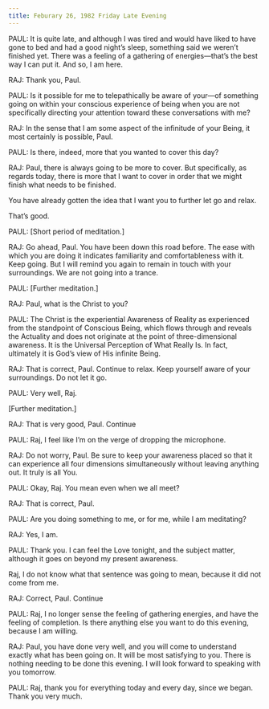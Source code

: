 ```yaml
---
title: Feburary 26, 1982 Friday Late Evening 
---
```


PAUL: It is quite late, and although I was tired and would have liked to have
gone to bed and had a good night’s sleep, something said we weren’t finished
yet. There was a feeling of a gathering of energies—that’s the best way I can
put it. And so, I am here.

RAJ: Thank you, Paul.

PAUL: Is it possible for me to telepathically be aware of your—of something
going on within your conscious experience of being when you are not
specifically directing your attention toward these conversations with me?

RAJ: In the sense that I am some aspect of the infinitude of your Being, it
most certainly is possible, Paul.

PAUL: Is there, indeed, more that you wanted to cover this day?

RAJ: Paul, there is always going to be more to cover. But specifically, as
regards today, there is more that I want to cover in order that we might finish
what needs to be finished.

You have already gotten the idea that I want you to further let go and relax.

That’s good.

PAUL: [Short period of meditation.]

RAJ: Go ahead, Paul. You have been down this road before. The ease with which
you are doing it indicates familiarity and comfortableness with it. Keep going.
But I will remind you again to remain in touch with your surroundings. We are
not going into a trance.

PAUL: [Further meditation.]

RAJ: Paul, what is the Christ to you?

PAUL: The Christ is the experiential Awareness of Reality as experienced from
the standpoint of Conscious Being, which flows through and reveals the
Actuality and does not originate at the point of three-dimensional awareness.
It is the Universal Perception of What Really Is. In fact, ultimately it is
God’s view of His infinite Being.

RAJ: That is correct, Paul. Continue to relax. Keep yourself aware of your
surroundings. Do not let it go.

PAUL: Very well, Raj.

[Further meditation.]

RAJ: That is very good, Paul. Continue

PAUL: Raj, I feel like I’m on the verge of dropping the microphone.

RAJ: Do not worry, Paul. Be sure to keep your awareness placed so that it can
experience all four dimensions simultaneously without leaving anything out. It
truly is all You.

PAUL: Okay, Raj. You mean even when we all meet?

RAJ: That is correct, Paul.

PAUL: Are you doing something to me, or for me, while I am meditating?

RAJ: Yes, I am.

PAUL: Thank you. I can feel the Love tonight, and the subject matter, although
it goes on beyond my present awareness.

Raj, I do not know what that sentence was going to mean, because it did not
come from me.

RAJ: Correct, Paul. Continue

PAUL: Raj, I no longer sense the feeling of gathering energies, and have the
feeling of completion. Is there anything else you want to do this evening,
because I am willing.

RAJ: Paul, you have done very well, and you will come to understand exactly
what has been going on. It will be most satisfying to you. There is nothing
needing to be done this evening. I will look forward to speaking with you
tomorrow.

PAUL: Raj, thank you for everything today and every day, since we began. Thank
you very much.

